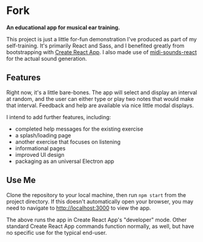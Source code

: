 # Fork

**An educational app for musical ear training.**

This project is just a little for-fun demonstration I've produced as part of my self-training. It's primarily React and Sass, and I benefited greatly from bootstrapping with [Create React App](https://github.com/facebook/create-react-app). I also made use of [midi-sounds-react](https://github.com/surikov/midi-sounds-react) for the actual sound generation.

## Features

Right now, it's a little bare-bones. The app will select and display an interval at random, and the user can either type or play two notes that would make that interval. Feedback and help are available via nice little modal displays.

I intend to add further features, including:

- completed help messages for the existing exercise
- a splash/loading page
- another exercise that focuses on listening
- informational pages
- improved UI design
- packaging as an universal Electron app

## Use Me

Clone the repository to your local machine, then run `npm start` from the project directory. If this doesn't automatically open your browser, you may need to navigate to [http://localhost:3000](http://localhost:3000) to view the app.

The above runs the app in Create React App's "developer" mode. Other standard Create React App commands function normally, as well, but have no specific use for the typical end-user.
